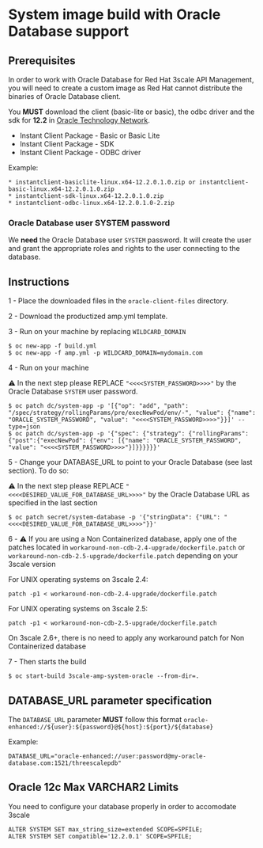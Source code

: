 # System image build with Oracle Database support


## Prerequisites

In order to work with Oracle Database for Red Hat 3scale API Management, you will need to create a custom image as Red Hat cannot distribute the binaries of Oracle Database client.

You **MUST** download the client (basic-lite or basic), the odbc driver and the sdk for **12.2** in [Oracle Technology Network](http://www.oracle.com/technetwork/database/features/instant-client/index-097480.html).

* Instant Client Package - Basic or Basic Lite
* Instant Client Package - SDK
* Instant Client Package - ODBC driver

Example:

    * instantclient-basiclite-linux.x64-12.2.0.1.0.zip or instantclient-basic-linux.x64-12.2.0.1.0.zip
    * instantclient-sdk-linux.x64-12.2.0.1.0.zip
    * instantclient-odbc-linux.x64-12.2.0.1.0-2.zip

### Oracle Database user SYSTEM password

We **need** the Oracle Database user `SYSTEM` password.
It will create the user and grant the appropriate roles and rights to the user connecting to the database.


## Instructions

1 - Place the downloaded files in the `oracle-client-files` directory.


2 - Download the productized amp.yml template.


3 - Run on your machine by replacing `WILDCARD_DOMAIN`


```
$ oc new-app -f build.yml
$ oc new-app -f amp.yml -p WILDCARD_DOMAIN=mydomain.com
```

4 - Run on your machine

:warning: In the next step please REPLACE `"<<<<SYSTEM_PASSWORD>>>>"` by the Oracle Database `SYSTEM` user password.

```
$ oc patch dc/system-app -p '[{"op": "add", "path": "/spec/strategy/rollingParams/pre/execNewPod/env/-", "value": {"name": "ORACLE_SYSTEM_PASSWORD", "value": "<<<<SYSTEM_PASSWORD>>>>"}}]' --type=json
$ oc patch dc/system-app -p '{"spec": {"strategy": {"rollingParams": {"post":{"execNewPod": {"env": [{"name": "ORACLE_SYSTEM_PASSWORD", "value": "<<<<SYSTEM_PASSWORD>>>>"}]}}}}}}'

```


5 - Change your DATABASE_URL to point to your Oracle Database (see last section). To do so:


:warning: In the next step please REPLACE `"<<<<DESIRED_VALUE_FOR_DATABASE_URL>>>>"` by the Oracle Database URL as specified in the last section

```
$ oc patch secret/system-database -p '{"stringData": {"URL": "<<<<DESIRED_VALUE_FOR_DATABASE_URL>>>>"}}'
```


6 - :warning: If you are using a Non Containerized database, apply one of the patches located in `workaround-non-cdb-2.4-upgrade/dockerfile.patch` or `workaround-non-cdb-2.5-upgrade/dockerfile.patch` depending on your 3scale version

For UNIX operating systems on 3scale 2.4:

```
patch -p1 < workaround-non-cdb-2.4-upgrade/dockerfile.patch
```

For UNIX operating systems on 3scale 2.5:

```
patch -p1 < workaround-non-cdb-2.5-upgrade/dockerfile.patch
```

On 3scale 2.6+, there is no need to apply any workaround patch for Non Containerized database

7 - Then starts the build


```
$ oc start-build 3scale-amp-system-oracle --from-dir=.
```

## DATABASE_URL parameter specification

The `DATABASE_URL` parameter **MUST** follow this format `oracle-enhanced://${user}:${password}@${host}:${port}/${database}`

Example:

```shell
DATABASE_URL="oracle-enhanced://user:password@my-oracle-database.com:1521/threescalepdb"
```

## Oracle 12c Max VARCHAR2 Limits 

You need to configure your database properly in order to accomodate 3scale

```
ALTER SYSTEM SET max_string_size=extended SCOPE=SPFILE;
ALTER SYSTEM SET compatible='12.2.0.1' SCOPE=SPFILE;
```

